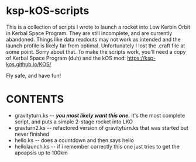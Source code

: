 # ksp-kOS-scripts

This is a collection of scripts I wrote to launch a rocket into Low Kerbin Orbit in Kerbal Space Program. They are still incomplete, and are currently abandoned. Things like data readouts may not work as intended and the launch profile is likely far from optimal. Unfortunately I lost the .craft file at some point. Sorry about that. To make the scripts work, you'll need a copy of Kerbal Space Program (duh) and the kOS mod: https://ksp-kos.github.io/KOS/

Fly safe, and have fun!

CONTENTS
========
* gravityturn.ks -- ***you most likely want this one.*** it's the most complete script, and puts a simple 2-stage rocket into LKO
* gravturn2.ks   -- refactored version of gravityturn.ks that was started but never finished
* hello.ks       -- does a countdown and then says hello
* hellolaunch.ks -- if i remember correctly this one just tries to get the apoapsis up to 100km
